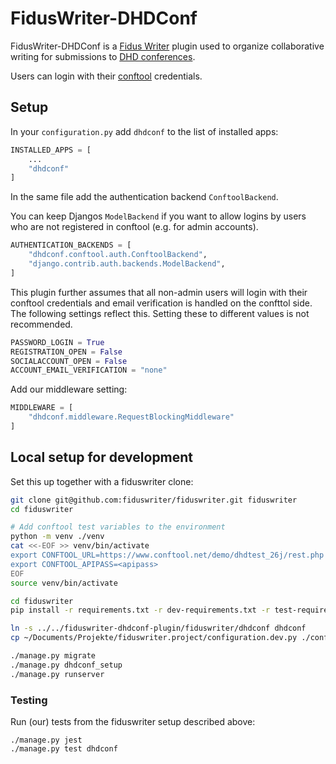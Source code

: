 # FidusWriter-DHDConf

FidusWriter-DHDConf is a [Fidus Writer](https://github.com/fiduswriter/fiduswriter/) plugin used to organize collaborative writing for submissions to [DHD conferences](https://dig-hum.de).

Users can login with their [conftool]() credentials.

## Setup

In your `configuration.py` add `dhdconf` to the list of installed apps:

```py
INSTALLED_APPS = [
	...
    "dhdconf"
]
```

In the same file add the authentication backend `ConftoolBackend`.

You can keep Djangos `ModelBackend` if you want to allow logins by users who are not registered in conftool (e.g. for admin accounts).

```py
AUTHENTICATION_BACKENDS = [
    "dhdconf.conftool.auth.ConftoolBackend",
    "django.contrib.auth.backends.ModelBackend",
]
```

This plugin further assumes that all non-admin users will login with their conftool credentials and email verification is handled on the confttol side. The following settings reflect this. Setting these to different values is not recommended.

```py
PASSWORD_LOGIN = True
REGISTRATION_OPEN = False
SOCIALACCOUNT_OPEN = False
ACCOUNT_EMAIL_VERIFICATION = "none"
```

Add our middleware setting:

```py
MIDDLEWARE = [
    "dhdconf.middleware.RequestBlockingMiddleware"
]
```

## Local setup for development

Set this up together with a fiduswriter clone:

```sh
git clone git@github.com:fiduswriter/fiduswriter.git fiduswriter
cd fiduswriter

# Add conftool test variables to the environment
python -m venv ./venv
cat <<-EOF >> venv/bin/activate
export CONFTOOL_URL=https://www.conftool.net/demo/dhdtest_26j/rest.php
export CONFTOOL_APIPASS=<apipass>
EOF
source venv/bin/activate

cd fiduswriter
pip install -r requirements.txt -r dev-requirements.txt -r test-requirements.txt -r postgresql-requirements.txt ipython

ln -s ../../fiduswriter-dhdconf-plugin/fiduswriter/dhdconf dhdconf
cp ~/Documents/Projekte/fiduswriter.project/configuration.dev.py ./configuration.py

./manage.py migrate
./manage.py dhdconf_setup
./manage.py runserver
```


### Testing

Run (our) tests from the fiduswriter setup described above:

```
./manage.py jest
./manage.py test dhdconf
```
